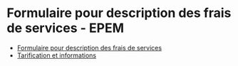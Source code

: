 # Formulaire pour description des frais de services - EPEM

* [Formulaire pour description des frais de services](https://plstonge.github.io/epem-facturation/)
* [Tarification et informations](https://entrepattesetmains.com/informations-utiles/)
